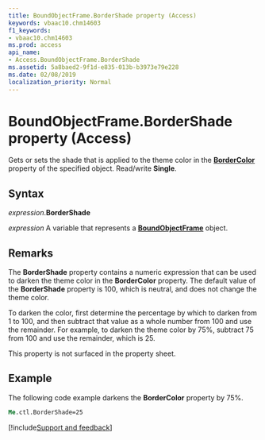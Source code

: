 ```yaml
---
title: BoundObjectFrame.BorderShade property (Access)
keywords: vbaac10.chm14603
f1_keywords:
- vbaac10.chm14603
ms.prod: access
api_name:
- Access.BoundObjectFrame.BorderShade
ms.assetid: 5a8baed2-9f1d-e835-013b-b3973e79e228
ms.date: 02/08/2019
localization_priority: Normal
---
```



# BoundObjectFrame.BorderShade property (Access)

Gets or sets the shade that is applied to the theme color in the **[BorderColor](access.boundobjectframe.bordercolor.md)** property of the specified object. Read/write **Single**.


## Syntax

_expression_.**BorderShade**

_expression_ A variable that represents a **[BoundObjectFrame](Access.BoundObjectFrame.md)** object.


## Remarks

The **BorderShade** property contains a numeric expression that can be used to darken the theme color in the **BorderColor** property. The default value of the **BorderShade** property is 100, which is neutral, and does not change the theme color. 

To darken the color, first determine the percentage by which to darken from 1 to 100, and then subtract that value as a whole number from 100 and use the remainder. For example, to darken the theme color by 75%, subtract 75 from 100 and use the remainder, which is 25.

This property is not surfaced in the property sheet.


## Example

The following code example darkens the **BorderColor** property by 75%.


```vb
Me.ctl.BorderShade=25
```




[!include[Support and feedback](~/includes/feedback-boilerplate.md)]